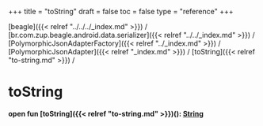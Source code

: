 +++
title = "toString"
draft = false
toc = false
type = "reference"
+++

[beagle]({{< relref "../../../_index.md" >}}) / [br.com.zup.beagle.android.data.serializer]({{< relref "../../_index.md" >}}) / [PolymorphicJsonAdapterFactory]({{< relref "../_index.md" >}}) / [PolymorphicJsonAdapter]({{< relref "_index.md" >}}) / [toString]({{< relref "to-string.md" >}}) / 



# toString  
  
<b><b>open fun [toString]({{< relref "to-string.md" >}})(): [String](https://developer.android.com/reference/kotlin/java/lang/String.html)</b></b>  



